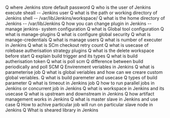 Q where Jenkins store default password 
Q who is the user of Jenkins execute sheall  -- Jenkins user
Q what is the path or working directory of Jenkins shell -- /var/lib/Jenkins/workspace/<job-name>
Q what is the home directory of Jenkins -- /var/lib/Jenkins 
Q how you can change plugin in Jenkins -- manage jenkins- system configuration 
Q what is Global tool configuration
Q what is manage-plugins 
Q what is configure global security 
Q what is manage-credentials 
Q what is manage users 
Q what is number of executer in Jenkins 
Q what is SCm checkout retry count 
Q what is usecase of rolebase autherisation strategy plugins 
Q what is the delete workspace before start 
Q explain build trigger and its types 
Q what is build autherisation token
Q what is poll scm 
Q difference between build periodically and poll SCM 
Q Envirenment veriables in Jenkins 
Q what is parameterise job 
Q what is global veriables and how can we creare custom global veriables.
Q what is build paremeter and usecase 
Q types of build parameter
Q what is timeout in Jenkins job 
Q how to run parallel jobs in Jenkins or concurrent job in Jenkins
Q what is workspace in Jenkins and its usecase
Q what is upstream and downstream in Jenkins 
Q how artifact management works in Jenkins 
Q what is master slave in Jenkins and use case
Q How to achive particular job will run on particular slave node in Jenkins 
Q What is sheared library in Jenkins
